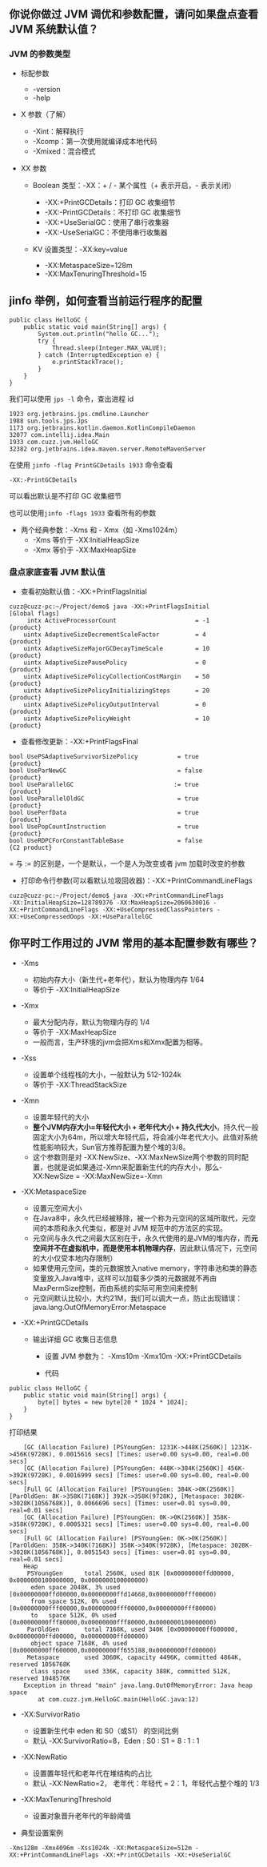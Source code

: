 ## 你说你做过 JVM 调优和参数配置，请问如果盘点查看 JVM 系统默认值？

### JVM 的参数类型

- 标配参数

  - -version
  - -help 

- X 参数（了解）

  - -Xint：解释执行
  - -Xcomp：第一次使用就编译成本地代码
  - -Xmixed：混合模式

- XX 参数

  - Boolean 类型：-XX：+ / - 某个属性（+ 表示开启，- 表示关闭）

    - -XX:+PrintGCDetails：打印 GC 收集细节
    - -XX:-PrintGCDetails：不打印 GC 收集细节
    - -XX:+UseSerialGC：使用了串行收集器
    - -XX:-UseSerialGC：不使用串行收集器

  - KV 设置类型：-XX:key=value

    - -XX:MetaspaceSize=128m
    - -XX:MaxTenuringThreshold=15

## jinfo 举例，如何查看当前运行程序的配置

```
public class HelloGC {
    public static void main(String[] args) {
        System.out.println("hello GC...");
        try {
            Thread.sleep(Integer.MAX_VALUE);
        } catch (InterruptedException e) {
            e.printStackTrace();
        }
    }
}
```

我们可以使用 `jps -l` 命令，查出进程 id

```
1923 org.jetbrains.jps.cmdline.Launcher
1988 sun.tools.jps.Jps
1173 org.jetbrains.kotlin.daemon.KotlinCompileDaemon
32077 com.intellij.idea.Main
1933 com.cuzz.jvm.HelloGC
32382 org.jetbrains.idea.maven.server.RemoteMavenServer
```

在使用 `jinfo -flag PrintGCDetails 1933` 命令查看

```
-XX:-PrintGCDetails
```

可以看出默认是不打印 GC 收集细节

也可以使用`jinfo -flags 1933` 查看所有的参数

- 两个经典参数：-Xms 和 - Xmx（如 -Xms1024m）
	- -Xms 等价于 -XX:InitialHeapSize
	- -Xmx 等价于 -XX:MaxHeapSize

### 盘点家底查看 JVM 默认值

- 查看初始默认值：-XX:+PrintFlagsInitial

```
cuzz@cuzz-pc:~/Project/demo$ java -XX:+PrintFlagsInitial
[Global flags]
     intx ActiveProcessorCount                      = -1                                  {product}
    uintx AdaptiveSizeDecrementScaleFactor          = 4                                   {product}
    uintx AdaptiveSizeMajorGCDecayTimeScale         = 10                                  {product}
    uintx AdaptiveSizePausePolicy                   = 0                                   {product}
    uintx AdaptiveSizePolicyCollectionCostMargin    = 50                                  {product}
    uintx AdaptiveSizePolicyInitializingSteps       = 20                                  {product}
    uintx AdaptiveSizePolicyOutputInterval          = 0                                   {product}
    uintx AdaptiveSizePolicyWeight                  = 10                                  {product}
```


- 查看修改更新：-XX:+PrintFlagsFinal

```
bool UsePSAdaptiveSurvivorSizePolicy           = true                                {product}
bool UseParNewGC                               = false                               {product}
bool UseParallelGC                            := true                                {product}
bool UseParallelOldGC                          = true                                {product}
bool UsePerfData                               = true                                {product}
bool UsePopCountInstruction                    = true                                {product}
bool UseRDPCForConstantTableBase               = false                               
{C2 product}
```

= 与 := 的区别是，一个是默认，一个是人为改变或者 jvm 加载时改变的参数

- 打印命令行参数(可以看默认垃圾回收器)：-XX:+PrintCommandLineFlags

```
cuzz@cuzz-pc:~/Project/demo$ java -XX:+PrintCommandLineFlags
-XX:InitialHeapSize=128789376 -XX:MaxHeapSize=2060630016 -XX:+PrintCommandLineFlags -XX:+UseCompressedClassPointers -XX:+UseCompressedOops -XX:+UseParallelGC
```

## 你平时工作用过的 JVM 常用的基本配置参数有哪些？

- -Xms
  - 初始内存大小（新生代+老年代），默认为物理内存 1/64
  - 等价于 -XX:InitialHeapSize

- -Xmx

  - 最大分配内存，默认为物理内存的 1/4
  - 等价于 -XX:MaxHeapSize
  - 一般而言，生产环境的jvm会把Xms和Xmx配置为相等。

- -Xss
  - 设置单个线程栈的大小，一般默认为 512-1024k
  - 等价于 -XX:ThreadStackSize

- -Xmn
  - 设置年轻代的大小
  - **整个JVM内存大小=年轻代大小 + 老年代大小 + 持久代大小**，持久代一般固定大小为64m，所以增大年轻代后，将会减小年老代大小。此值对系统性能影响较大，Sun官方推荐配置为整个堆的3/8。
  - 这个参数则是对 -XX:NewSize、-XX:MaxNewSize两个参数的同时配置，也就是说如果通过-Xmn来配置新生代的内存大小，那么-XX:NewSize = -XX:MaxNewSize=-Xmn

- -XX:MetaspaceSize
  - 设置元空间大小
  - 在Java8中，永久代已经被移除，被一个称为元空间的区域所取代，元空间的本质和永久代类似，都是对 JVM 规范中的方法区的实现。
  - 元空间与永久代之间最大区别在于，永久代使用的是JVM的堆内存，而**元空间并不在虚拟机中，而是使用本机物理内存**，因此默认情况下，元空间的大小仅受本地内存限制）
  - 如果使用元空间，类的元数据放入native memory，字符串池和类的静态变量放入Java堆中，这样可以加载多少类的元数据就不再由MaxPermSize控制，而由系统的实际可用空间来控制
  - 元空间默认比较小，大约21M，我们可以调大一点，防止出现错误：java.lang.OutOfMemoryError:Metaspace

- -XX:+PrintGCDetails
  - 输出详细 GC 收集日志信息

    - 设置 JVM 参数为： -Xms10m -Xmx10m -XX:+PrintGCDetails

    - 代码

```
public class HelloGC {
    public static void main(String[] args) {
        byte[] bytes = new byte[20 * 1024 * 1024];
    }
}
```

打印结果

```
    [GC (Allocation Failure) [PSYoungGen: 1231K->448K(2560K)] 1231K->456K(9728K), 0.0015616 secs] [Times: user=0.00 sys=0.00, real=0.00 secs] 
    [GC (Allocation Failure) [PSYoungGen: 448K->384K(2560K)] 456K->392K(9728K), 0.0016999 secs] [Times: user=0.00 sys=0.00, real=0.00 secs] 
    [Full GC (Allocation Failure) [PSYoungGen: 384K->0K(2560K)] [ParOldGen: 8K->358K(7168K)] 392K->358K(9728K), [Metaspace: 3028K->3028K(1056768K)], 0.0066696 secs] [Times: user=0.01 sys=0.00, real=0.01 secs] 
    [GC (Allocation Failure) [PSYoungGen: 0K->0K(2560K)] 358K->358K(9728K), 0.0005321 secs] [Times: user=0.00 sys=0.00, real=0.00 secs] 
    [Full GC (Allocation Failure) [PSYoungGen: 0K->0K(2560K)] [ParOldGen: 358K->340K(7168K)] 358K->340K(9728K), [Metaspace: 3028K->3028K(1056768K)], 0.0051543 secs] [Times: user=0.01 sys=0.00, real=0.01 secs] 
    Heap
     PSYoungGen      total 2560K, used 81K [0x00000000ffd00000, 0x0000000100000000, 0x0000000100000000)
      eden space 2048K, 3% used [0x00000000ffd00000,0x00000000ffd14668,0x00000000fff00000)
      from space 512K, 0% used [0x00000000fff00000,0x00000000fff00000,0x00000000fff80000)
      to   space 512K, 0% used [0x00000000fff80000,0x00000000fff80000,0x0000000100000000)
     ParOldGen       total 7168K, used 340K [0x00000000ff600000, 0x00000000ffd00000, 0x00000000ffd00000)
      object space 7168K, 4% used [0x00000000ff600000,0x00000000ff655188,0x00000000ffd00000)
     Metaspace       used 3060K, capacity 4496K, committed 4864K, reserved 1056768K
      class space    used 336K, capacity 388K, committed 512K, reserved 1048576K
    Exception in thread "main" java.lang.OutOfMemoryError: Java heap space
    	at com.cuzz.jvm.HelloGC.main(HelloGC.java:12)
```

- -XX:SurvivorRatio
  - 设置新生代中 eden 和 S0（或S1） 的空间比例
  - 默认 -XX:SurvivorRatio=8，Eden : S0 : S1 = 8 : 1 : 1

- -XX:NewRatio
  - 设置置年轻代和老年代在堆结构的占比
  - 默认 -XX:NewRatio=2， 老年代：年轻代 = 2：1，年轻代占整个堆的 1/3

- -XX:MaxTenuringThreshold
  - 设置对象晋升老年代的年龄阈值

- 典型设置案例

```
-Xms128m -Xmx4096m -Xss1024k -XX:MetaspaceSize=512m -XX:+PrintCommandLineFlags -XX:+PrintGCDetails -XX:+UseSerialGC
```